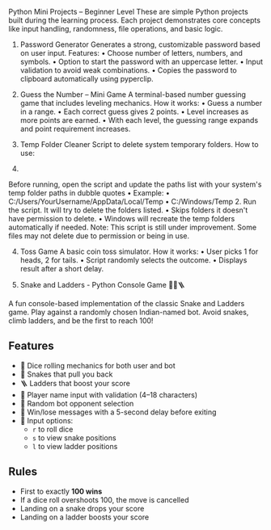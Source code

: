 Python Mini Projects – Beginner Level
These are simple Python projects built during the learning process. Each project demonstrates core concepts like input handling, randomness, file operations, and basic logic.
 
1. Password Generator
Generates a strong, customizable password based on user input.
Features:
• 
Choose number of letters, numbers, and symbols.
• 
Option to start the password with an uppercase letter.
• 
Input validation to avoid weak combinations.
• 
Copies the password to clipboard automatically using pyperclip.
 
2. Guess the Number – Mini Game
A terminal-based number guessing game that includes leveling mechanics.
How it works:
• 
Guess a number in a range.
• 
Each correct guess gives 2 points.
• 
Level increases as more points are earned.
• 
With each level, the guessing range expands and point requirement increases.
 
3. Temp Folder Cleaner
Script to delete system temporary folders.
How to use:
1. 
Before running, open the script and update the paths list with your system's temp folder paths in dubble quotes
• 
Example:
• 
C:/Users/YourUsername/AppData/Local/Temp
• 
C:/Windows/Temp
2. 
Run the script. It will try to delete the folders listed.
• 
Skips folders it doesn't have permission to delete.
• 
Windows will recreate the temp folders automatically if needed.
Note: This script is still under improvement. Some files may not delete due to permission or being in use.
 
4. Toss Game
A basic coin toss simulator.
How it works:
• 
User picks 1 for heads, 2 for tails.
• 
Script randomly selects the outcome.
• 
Displays result after a short delay.

4. Snake and Ladders - Python Console Game 🎲🐍🪜

A fun console-based implementation of the classic Snake and Ladders game. Play against a randomly chosen Indian-named bot. Avoid snakes, climb ladders, and be the first to reach 100!

## Features

- 🎲 Dice rolling mechanics for both user and bot
- 🐍 Snakes that pull you back
- 🪜 Ladders that boost your score
- 👤 Player name input with validation (4–18 characters)
- 🤖 Random bot opponent selection
- 🎉 Win/lose messages with a 5-second delay before exiting
- 🔄 Input options: 
  - `r` to roll dice
  - `s` to view snake positions
  - `l` to view ladder positions

## Rules

- First to exactly **100 wins**
- If a dice roll overshoots 100, the move is cancelled
- Landing on a snake drops your score
- Landing on a ladder boosts your score
